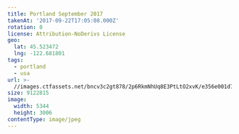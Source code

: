 ```yaml
---
title: Portland September 2017
takenAt: '2017-09-22T17:05:08.000Z'
rotation: 0
license: Attribution-NoDerivs License
geo:
  lat: 45.523472
  lng: -122.681801
tags:
  - portland
  - usa
url: >-
  //images.ctfassets.net/bncv3c2gt878/2p6RkmNhUq8E3PtLtO2xvK/e356e001d7d14ae5a5ab3868836b1c8c/portland-september-2017_36607212174_o
size: 9122815
image:
  width: 5344
  height: 3006
contentType: image/jpeg
---
```


